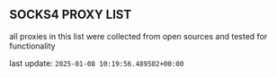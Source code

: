 ## SOCKS4 PROXY LIST

all proxies in this list were collected from open sources and tested for functionality

last update: `2025-01-08 10:19:56.489502+00:00`